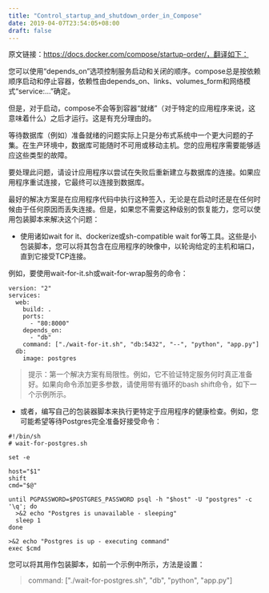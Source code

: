 ```yaml
---
title: "Control_startup_and_shutdown_order_in_Compose"
date: 2019-04-07T23:54:05+08:00
draft: false
---
```


原文链接：https://docs.docker.com/compose/startup-order/，翻译如下：



您可以使用“depends_on”选项控制服务启动和关闭的顺序。compose总是按依赖顺序启动和停止容器，依赖性由depends_on、links、volumes_form和网络模式“service:…”确定。


但是，对于启动，compose不会等到容器“就绪”（对于特定的应用程序来说，这意味着什么）之后才运行。这是有充分理由的。


等待数据库（例如）准备就绪的问题实际上只是分布式系统中一个更大问题的子集。在生产环境中，数据库可能随时不可用或移动主机。您的应用程序需要能够适应这些类型的故障。


要处理此问题，请设计应用程序以尝试在失败后重新建立与数据库的连接。如果应用程序重试连接，它最终可以连接到数据库。

最好的解决方案是在应用程序代码中执行这种签入，无论是在启动时还是在任何时候由于任何原因而丢失连接。但是，如果您不需要这种级别的恢复能力，您可以使用包装脚本来解决这个问题：

* 使用诸如wait for it、dockerize或sh-compatible wait for等工具。这些是小包装脚本，您可以将其包含在应用程序的映像中，以轮询给定的主机和端口，直到它接受TCP连接。

例如，要使用wait-for-it.sh或wait-for-wrap服务的命令：

```
version: "2"
services:
  web:
    build: .
    ports:
      - "80:8000"
    depends_on:
      - "db"
    command: ["./wait-for-it.sh", "db:5432", "--", "python", "app.py"]
  db:
    image: postgres
```
> 提示：第一个解决方案有局限性。例如，它不验证特定服务何时真正准备好。如果向命令添加更多参数，请使用带有循环的bash shift命令，如下一个示例所示。



* 或者，编写自己的包装器脚本来执行更特定于应用程序的健康检查。例如，您可能希望等待Postgres完全准备好接受命令： 

```
#!/bin/sh
# wait-for-postgres.sh

set -e

host="$1"
shift
cmd="$@"

until PGPASSWORD=$POSTGRES_PASSWORD psql -h "$host" -U "postgres" -c '\q'; do
  >&2 echo "Postgres is unavailable - sleeping"
  sleep 1
done

>&2 echo "Postgres is up - executing command"
exec $cmd
```

您可以将其用作包装脚本，如前一个示例中所示，方法是设置：

> command: ["./wait-for-postgres.sh", "db", "python", "app.py"]